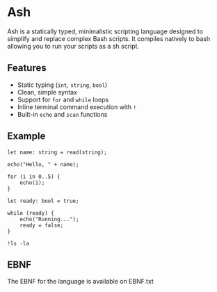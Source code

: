 # Ash

Ash is a statically typed, minimalistic scripting language designed to simplify and replace complex Bash scripts.
It compiles natively to bash allowing you to run your scripts as a sh script.

## Features

- Static typing (`int`, `string`, `bool`)
- Clean, simple syntax
- Support for `for` and `while` loops
- Inline terminal command execution with `!`
- Built-in `echo` and `scan` functions

## Example

```ash
let name: string = read(string);

echo("Hello, " + name);

for (i in 0..5) {
    echo(i);
}

let ready: bool = true;

while (ready) {
    echo("Running...");
    ready = false;
}

!ls -la

```

## EBNF

The EBNF for the language is available on EBNF.txt
